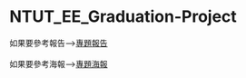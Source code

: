 # NTUT_EE_Graduation-Project
如果要參考報告-->[專題報告](https://drive.google.com/file/d/1tdi8IgH2LII7ldtEWOZlSt3JnZRgIKKP/view?usp=sharing)  
<br>如果要參考海報-->[專題海報](https://drive.google.com/file/d/1sgo80i6qNXiMBDZEs7jBoDYlHF5Pu4Po/view?usp=sharing)